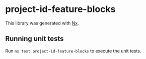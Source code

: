 # project-id-feature-blocks

This library was generated with [Nx](https://nx.dev).

## Running unit tests

Run `nx test project-id-feature-blocks` to execute the unit tests.
